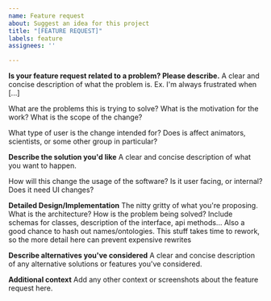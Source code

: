 ```yaml
---
name: Feature request
about: Suggest an idea for this project
title: "[FEATURE REQUEST]"
labels: feature
assignees: ''

---
```


**Is your feature request related to a problem? Please describe.**
A clear and concise description of what the problem is. Ex. I'm always frustrated when [...]

What are the problems this is trying to solve? What is the motivation for the work? What is the scope of the change?

What type of user is the change intended for? Does is affect animators, scientists, or some other group in particular?

**Describe the solution you'd like**
A clear and concise description of what you want to happen.

How will this change the usage of the software? Is it user facing, or internal? Does it need UI changes?

**Detailed Design/Implementation**
The nitty gritty of what you're proposing. What is the architecture? How is the problem being solved? Include schemas for classes, description of the interface, api methods... Also a good chance to hash out names/ontologies. This stuff takes time to rework, so the more detail here can prevent expensive rewrites

**Describe alternatives you've considered**
A clear and concise description of any alternative solutions or features you've considered.


**Additional context**
Add any other context or screenshots about the feature request here.
